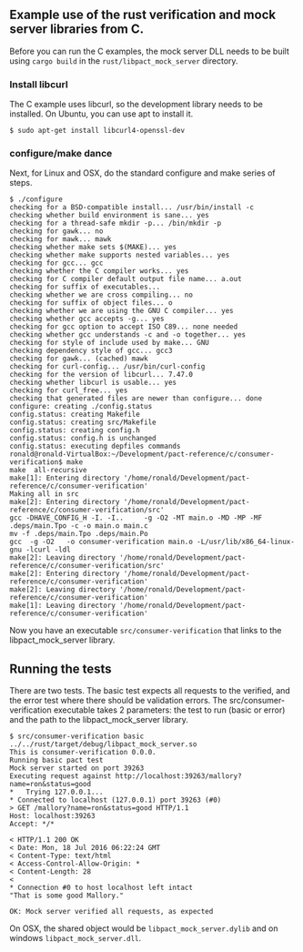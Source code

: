 ## Example use of the rust verification and mock server libraries from C.

Before you can run the C examples, the mock server DLL needs to be built using `cargo build`
in the `rust/libpact_mock_server` directory.

### Install libcurl

The C example uses libcurl, so the development library needs to be installed. On Ubuntu, you can use apt to install it.

    $ sudo apt-get install libcurl4-openssl-dev

### configure/make dance

Next, for Linux and OSX, do the standard configure and make series of steps.

    $ ./configure
    checking for a BSD-compatible install... /usr/bin/install -c
    checking whether build environment is sane... yes
    checking for a thread-safe mkdir -p... /bin/mkdir -p
    checking for gawk... no
    checking for mawk... mawk
    checking whether make sets $(MAKE)... yes
    checking whether make supports nested variables... yes
    checking for gcc... gcc
    checking whether the C compiler works... yes
    checking for C compiler default output file name... a.out
    checking for suffix of executables...
    checking whether we are cross compiling... no
    checking for suffix of object files... o
    checking whether we are using the GNU C compiler... yes
    checking whether gcc accepts -g... yes
    checking for gcc option to accept ISO C89... none needed
    checking whether gcc understands -c and -o together... yes
    checking for style of include used by make... GNU
    checking dependency style of gcc... gcc3
    checking for gawk... (cached) mawk
    checking for curl-config... /usr/bin/curl-config
    checking for the version of libcurl... 7.47.0
    checking whether libcurl is usable... yes
    checking for curl_free... yes
    checking that generated files are newer than configure... done
    configure: creating ./config.status
    config.status: creating Makefile
    config.status: creating src/Makefile
    config.status: creating config.h
    config.status: config.h is unchanged
    config.status: executing depfiles commands
    ronald@ronald-VirtualBox:~/Development/pact-reference/c/consumer-verification$ make
    make  all-recursive
    make[1]: Entering directory '/home/ronald/Development/pact-reference/c/consumer-verification'
    Making all in src
    make[2]: Entering directory '/home/ronald/Development/pact-reference/c/consumer-verification/src'
    gcc -DHAVE_CONFIG_H -I. -I..     -g -O2 -MT main.o -MD -MP -MF .deps/main.Tpo -c -o main.o main.c
    mv -f .deps/main.Tpo .deps/main.Po
    gcc  -g -O2   -o consumer-verification main.o -L/usr/lib/x86_64-linux-gnu -lcurl -ldl
    make[2]: Leaving directory '/home/ronald/Development/pact-reference/c/consumer-verification/src'
    make[2]: Entering directory '/home/ronald/Development/pact-reference/c/consumer-verification'
    make[2]: Leaving directory '/home/ronald/Development/pact-reference/c/consumer-verification'
    make[1]: Leaving directory '/home/ronald/Development/pact-reference/c/consumer-verification'

Now you have an executable `src/consumer-verification` that links to the libpact_mock_server library.

## Running the tests

There are two tests. The basic test expects all requests to the verified, and the error test where there should be
validation errors. The src/consumer-verification executable takes 2 parameters: the test to run (basic or error) and the
path to the libpact_mock_server library.

    $ src/consumer-verification basic ../../rust/target/debug/libpact_mock_server.so
    This is consumer-verification 0.0.0.
    Running basic pact test
    Mock server started on port 39263
    Executing request against http://localhost:39263/mallory?name=ron&status=good
    *   Trying 127.0.0.1...
    * Connected to localhost (127.0.0.1) port 39263 (#0)
    > GET /mallory?name=ron&status=good HTTP/1.1
    Host: localhost:39263
    Accept: */*

    < HTTP/1.1 200 OK
    < Date: Mon, 18 Jul 2016 06:22:24 GMT
    < Content-Type: text/html
    < Access-Control-Allow-Origin: *
    < Content-Length: 28
    <
    * Connection #0 to host localhost left intact
    "That is some good Mallory."

    OK: Mock server verified all requests, as expected

On OSX, the shared object would be `libpact_mock_server.dylib` and on windows `libpact_mock_server.dll`.
